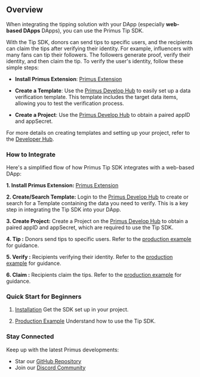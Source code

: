 
## Overview

When integrating the tipping solution with your DApp (especially  **web-based DApps** DApps), you can use the Primus Tip SDK.

With the Tip SDK, donors can send tips to specific users, and the recipients can claim the tips after verifying their identity. For example, influencers with many fans can tip their followers. The followers generate proof, verify their identity, and then claim the tip. To verify the user's identity, follow these simple steps:

- **Install Primus Extension**: [Primus Extension](https://chromewebstore.google.com/detail/pado/oeiomhmbaapihbilkfkhmlajkeegnjhe)

- **Create a Template**: Use the [Primus Develop Hub](https://dev.primuslabs.xyz) to easily set up a data verification template. This template includes the target data items, allowing you to test the verification process.

- **Create a Project**: Use the [Primus Develop Hub](https://dev.primuslabs.xyz) to obtain a paired appID and appSecret.

For more details on creating templates and setting up your project, refer to the [Developer Hub](https://docs.primuslabs.xyz/data-verification/developer-hub).

### How to Integrate

Here's a simplified flow of how Primus Tip SDK integrates with a web-based DApp:

**1. Install Primus Extension:** [Primus Extension](https://chromewebstore.google.com/detail/pado/oeiomhmbaapihbilkfkhmlajkeegnjhe)

**2. Create/Search Template:** Login to the [Primus Develop Hub](https://dev.primuslabs.xyz) to create or search for a Template containing the data you need to verify. This is a key step in integrating the Tip SDK into your DApp.

**3. Create Project:** Create a Project on the [Primus Develop Hub](https://dev.primuslabs.xyz) to obtain a paired appID and appSecret, which are required to use the Tip SDK.

**4. Tip :** Donors send tips to specific users. Refer to the [production example](./production.md) for guidance.

**5. Verify :** Recipients verifying their identity. Refer to the [production example](./production.md) for guidance.

**6. Claim :** Recipients claim the tips. Refer to the [production example](./production.md) for guidance.

### Quick Start for Beginners

1. [Installation](./install.md) Get the SDK set up in your project.

2. [Production Example](./production.md) Understand how to use the Tip SDK.


### Stay Connected

Keep up with the latest Primus developments:

- Star our [GitHub Repository](https://github.com/primus-labs/zktls-js-sdk)
- Join our [Discord Community](https://discord.gg/AYGSqCkZTz)
